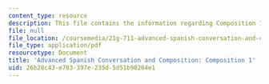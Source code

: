 ```yaml
---
content_type: resource
description: This file contains the information regarding Composition 1.
file: null
file_location: /coursemedia/21g-711-advanced-spanish-conversation-and-composition-spring-2014/26b28c43e703397e235d5d51b90264e1_MIT21G_711S14_Comp1.pdf
file_type: application/pdf
resourcetype: Document
title: 'Advanced Spanish Conversation and Composition: Composition 1'
uid: 26b28c43-e703-397e-235d-5d51b90264e1
---
```


